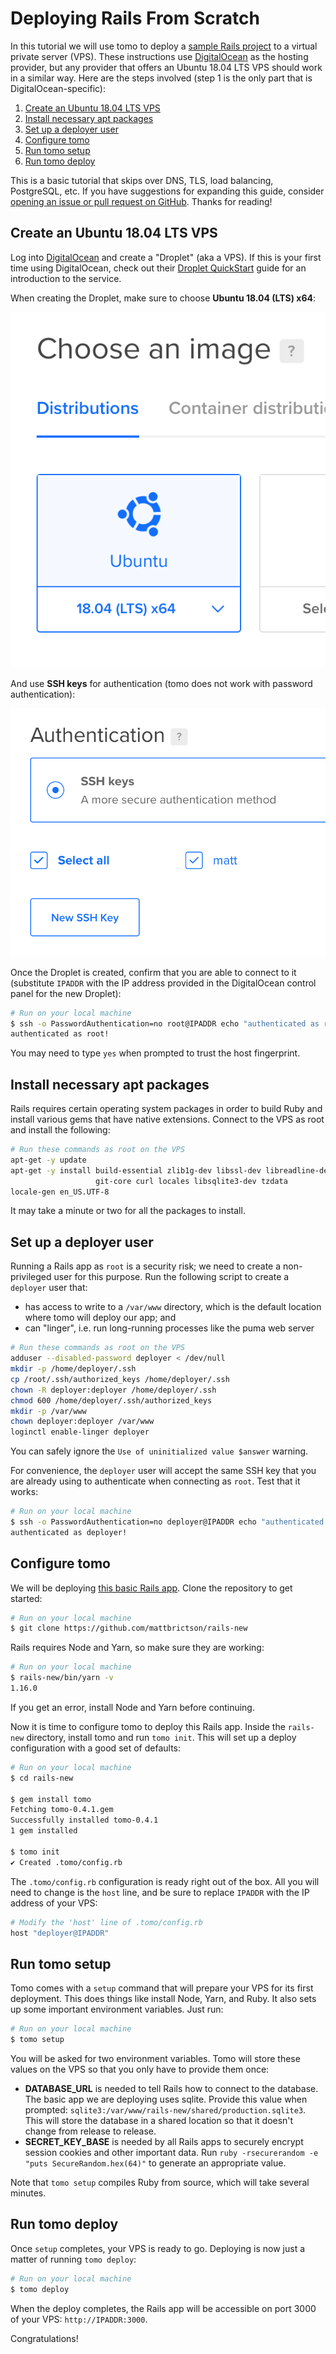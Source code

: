 # Deploying Rails From Scratch

In this tutorial we will use tomo to deploy a [sample Rails project](https://github.com/mattbrictson/rails-new) to a virtual private server (VPS). These instructions use [DigitalOcean](https://www.digitalocean.com) as the hosting provider, but any provider that offers an Ubuntu 18.04 LTS VPS should work in a similar way. Here are the steps involved (step 1 is the only part that is DigitalOcean-specific):

1. [Create an Ubuntu 18.04 LTS VPS](#create-an-ubuntu-18-lts-vps)
2. [Install necessary apt packages](#install-necessary-apt-packages)
3. [Set up a deployer user](#set-up-a-deployer-user)
4. [Configure tomo](#configure-tomo)
5. [Run tomo setup](#run-tomo-setup)
6. [Run tomo deploy](#run-tomo-deploy)

This is a basic tutorial that skips over DNS, TLS, load balancing, PostgreSQL, etc. If you have suggestions for expanding this guide, consider [opening an issue or pull request on GitHub](https://github.com/mattbrictson/tomo). Thanks for reading!

## Create an Ubuntu 18.04 LTS VPS

Log into [DigitalOcean](https://www.digitalocean.com) and create a "Droplet" (aka a VPS). If this is your first time using DigitalOcean, check out their [Droplet QuickStart](https://www.digitalocean.com/docs/droplets/quickstart/) guide for an introduction to the service.

When creating the Droplet, make sure to choose **Ubuntu 18.04 (LTS) x64**:

![Ubuntu 18.04 LTS](./ubuntu-18-lts@2x.png)

And use **SSH keys** for authentication (tomo does not work with password authentication):

![SSH Authentication](./ssh-auth@2x.png)

Once the Droplet is created, confirm that you are able to connect to it (substitute `IPADDR` with the IP address provided in the DigitalOcean control panel for the new Droplet):

```sh
# Run on your local machine
$ ssh -o PasswordAuthentication=no root@IPADDR echo "authenticated as root!"
authenticated as root!
```

You may need to type `yes` when prompted to trust the host fingerprint.

## Install necessary apt packages

Rails requires certain operating system packages in order to build Ruby and install various gems that have native extensions. Connect to the VPS as root and install the following:

```sh
# Run these commands as root on the VPS
apt-get -y update
apt-get -y install build-essential zlib1g-dev libssl-dev libreadline-dev \
                   git-core curl locales libsqlite3-dev tzdata
locale-gen en_US.UTF-8
```

It may take a minute or two for all the packages to install.

## Set up a deployer user

Running a Rails app as `root` is a security risk; we need to create a non-privileged user for this purpose. Run the following script to create a
`deployer` user that:

- has access to write to a `/var/www` directory, which is the default location where tomo will deploy our app; and
- can "linger", i.e. run long-running processes like the puma web server

```sh
# Run these commands as root on the VPS
adduser --disabled-password deployer < /dev/null
mkdir -p /home/deployer/.ssh
cp /root/.ssh/authorized_keys /home/deployer/.ssh
chown -R deployer:deployer /home/deployer/.ssh
chmod 600 /home/deployer/.ssh/authorized_keys
mkdir -p /var/www
chown deployer:deployer /var/www
loginctl enable-linger deployer
```

You can safely ignore the `Use of uninitialized value $answer` warning.

For convenience, the `deployer` user will accept the same SSH key that you are already using to authenticate when connecting as `root`. Test that it works:

```sh
# Run on your local machine
$ ssh -o PasswordAuthentication=no deployer@IPADDR echo "authenticated as deployer!"
authenticated as deployer!
```

## Configure tomo

We will be deploying [this basic Rails app](https://github.com/mattbrictson/rails-new). Clone the repository to get started:

```sh
# Run on your local machine
$ git clone https://github.com/mattbrictson/rails-new
```

Rails requires Node and Yarn, so make sure they are working:

```sh
# Run on your local machine
$ rails-new/bin/yarn -v
1.16.0
```

If you get an error, install Node and Yarn before continuing.

Now it is time to configure tomo to deploy this Rails app. Inside the `rails-new` directory, install tomo and run `tomo init`. This will set up a deploy configuration with a good set of defaults:

```sh
# Run on your local machine
$ cd rails-new

$ gem install tomo
Fetching tomo-0.4.1.gem
Successfully installed tomo-0.4.1
1 gem installed

$ tomo init
✔ Created .tomo/config.rb
```

The `.tomo/config.rb` configuration is ready right out of the box. All you will need to change is the `host` line, and be sure to replace `IPADDR` with the IP address of your VPS:

```ruby
# Modify the 'host' line of .tomo/config.rb
host "deployer@IPADDR"
```

## Run tomo setup

Tomo comes with a `setup` command that will prepare your VPS for its first deployment. This does things like install Node, Yarn, and Ruby. It also sets up some important environment variables. Just run:

```sh
# Run on your local machine
$ tomo setup
```

You will be asked for two environment variables. Tomo will store these values on the VPS so that you only have to provide them once:

- **DATABASE_URL** is needed to tell Rails how to connect to the database. The basic app we are deploying uses sqlite. Provide this value when prompted: `sqlite3:/var/www/rails-new/shared/production.sqlite3`. This will store the database in a shared location so that it doesn't change from release to release.
- **SECRET_KEY_BASE** is needed by all Rails apps to securely encrypt session cookies and other important data. Run `ruby -rsecurerandom -e "puts SecureRandom.hex(64)"` to generate an appropriate value.

Note that `tomo setup` compiles Ruby from source, which will take several minutes.

## Run tomo deploy

Once `setup` completes, your VPS is ready to go. Deploying is now just a matter of running `tomo deploy`:

```sh
# Run on your local machine
$ tomo deploy
```

When the deploy completes, the Rails app will be accessible on port 3000 of your VPS: `http://IPADDR:3000`.

Congratulations!
